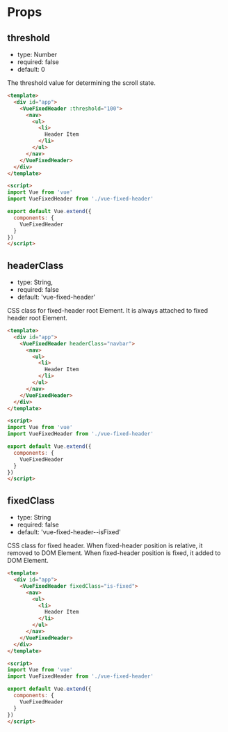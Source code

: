 # Props

## threshold

- type: Number
- required: false
- default: 0

The threshold value for determining the scroll state.

```html
<template>
  <div id="app">
    <VueFixedHeader :threshold="100">
      <nav>
        <ul>
          <li>
            Header Item
          </li>
        </ul>
      </nav>
    </VueFixedHeader>
  </div>
</template>

<script>
import Vue from 'vue'
import VueFixedHeader from './vue-fixed-header'

export default Vue.extend({
  components: {
    VueFixedHeader
  }
})
</script>
```

## headerClass

- type: String,
- required: false
- default: 'vue-fixed-header'

CSS class for fixed-header root Element.
It is always attached to fixed header root Element.

```html
<template>
  <div id="app">
    <VueFixedHeader headerClass="navbar">
      <nav>
        <ul>
          <li>
            Header Item
          </li>
        </ul>
      </nav>
    </VueFixedHeader>
  </div>
</template>

<script>
import Vue from 'vue'
import VueFixedHeader from './vue-fixed-header'

export default Vue.extend({
  components: {
    VueFixedHeader
  }
})
</script>
```

## fixedClass

- type: String
- required: false
- default: 'vue-fixed-header--isFixed'

CSS class for fixed header.
When fixed-header position is relative, it removed to DOM Element.
When fixed-header position is fixed, it added to DOM Element.

```html
<template>
  <div id="app">
    <VueFixedHeader fixedClass="is-fixed">
      <nav>
        <ul>
          <li>
            Header Item
          </li>
        </ul>
      </nav>
    </VueFixedHeader>
  </div>
</template>

<script>
import Vue from 'vue'
import VueFixedHeader from './vue-fixed-header'

export default Vue.extend({
  components: {
    VueFixedHeader
  }
})
</script>
```
